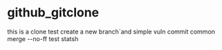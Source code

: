 # github_gitclone
this is a clone test
create a new branch`and simple
vuln
commit common
merge --no-ff
test statsh
